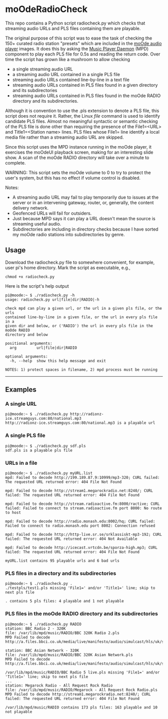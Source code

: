 # moOdeRadioCheck

This repo contains a Python script radiocheck.py which checks that streaming audio URLs and PLS files containing them are playable.

The original purpose of this script was to ease the task of checking the 150+ curated radio station "presets" which are included in the [moOde audio player](http://moodeaudio.org) images. It does this by asking the [Music Player Daemon](https://www.musicpd.org) (MPD) component to play each PLS file for 0.5s and reading the return code. Over time the script has grown like a mushroom to allow checking

* a single streaming audio URL
* a streaming audio URL contained in a single PLS file
* streaming audio URLs contained line-by-line in a text file
* streaming audio URLs contained in PLS files found in a given directory and its subdirectories
* streaming audio URLs contained in PLS files found in the moOde RADIO directory and its subdirectories.

Although it is convention to use the .pls extension to denote a PLS file, this script does not require it. Rather, the Linux _file_ command is used to identify candidate PLS files. Almost no meaningful syntactic or semantic checking of the PLS file is done other than requiring the presence of the File1=\<URL> and Title1=\<Station name> lines. PLS files whose File1= line identify a local media file rather than a streaming audio URL are skipped.

Since this script uses the MPD instance running in the moOde player, it exercises the moOdeUI playback screen, making for an interesting slide show. A scan of the moOde RADIO directory will take over a minute to complete.

WARNING: This script sets the moOde volume to 0 to try to protect the user's system, but this has no effect if volume control is disabled.

Notes:
* A streaming audio URL may fail to play temporarily due to issues at the server or in an intervening gateway, router, or, generally, the content delivery network.
* Geofenced URLs will fail for outsiders.
* Just because MPD says it can play a URL doesn't mean the source is streaming useful audio.
* Subdirectories are including in directory checks because I have sorted my moOde radio stations into subdirectories by genre.

## Usage

Download the radiocheck.py file to somewhere convenient, for example, user pi's home directory. Mark the script as executable, e.g.,

`chmod +x radiocheck.py`

Here is the script's help output
```
pi@moode:~ $ ./radiocheck.py -h
usage: radiocheck.py url|file|dir|RADIO|-h

check mpd can play a given url, or the url in a given pls file, or the urls
contained line-by-line in a given file, or the url in every pls file in a
given dir and below, or ('RADIO') the url in every pls file in the moOde RADIO
directory and below

positional arguments:
  arg         url|file|dir|RADIO

optional arguments:
  -h, --help  show this help message and exit

NOTES: 1) protect spaces in filename, 2) mpd process must be running
```
___
## Examples

### A single URL
```
pi@moode:~ $ ./radiocheck.py http://radionz-ice.streamguys.com:80/national.mp3
http://radionz-ice.streamguys.com:80/national.mp3 is a playable url
```

### A single PLS file
```
pi@moode:~ $ ./radiocheck.py sdf.pls
sdf.pls is a playable pls file
```
### URLs in a file
```
pi@moode:~ $ ./radiocheck.py myURL.list
mpd: Failed to decode http://199.189.87.9:10999/mp3-320; CURL failed: The requested URL returned error: 404 File Not Found

mpd: Failed to decode http://stream1.megarockradio.net:8240/; CURL failed: The requested URL returned error: 404 File Not Found

mpd: Failed to decode http://stream.radioactive.fm:8000/ractive; CURL failed: Failed to connect to stream.radioactive.fm port 8000: No route to host

mpd: Failed to decode http://radio.monash.edu:8002/hq; CURL failed: Failed to connect to radio.monash.edu port 8002: Connection refused

mpd: Failed to decode http://http-live.sr.se/srklassiskt-mp3-192; CURL failed: The requested URL returned error: 404 Not Available

mpd: Failed to decode http://icecast.vrtcdn.be/sporza-high.mp3; CURL failed: The requested URL returned error: 404 File Not Found

myURL.list contains 95 playable urls and 6 bad urls
```

### PLS files in a directory and its subdirectories
```
pi@moode:~ $ ./radiocheck.py .
./testpls/test1.pls missing 'File1=' and/or 'Title1=' line; skip to next pls file

. contains 5 pls files: 4 playable and 1 not playable
```

### PLS files in the moOde RADIO directory and its subdirectories
```
pi@moode:~ $ ./radiocheck.py RADIO
station: BBC Radio 2 - 320K
file: /var/lib/mpd/music/RADIO/BBC 320K Radio 2.pls
MPD Failed to decode http://a.files.bbci.co.uk/media/live/manifesto/audio/simulcast/hls/uk/sbr_high/ak/bbc_radio_two.m3u8

station: BBC Asian Network - 320K
file: /var/lib/mpd/music/RADIO/BBC 320K Asian Network.pls
MPD Failed to decode http://a.files.bbci.co.uk/media/live/manifesto/audio/simulcast/hls/uk/sbr_high/ak/bbc_asian_network.m3u8

/var/lib/mpd/music/RADIO/BBC Radio 5 live.pls missing 'File1=' and/or 'Title1=' line; skip to next pls file
...
station: Megarock Radio - All Request Rock Radio
file: /var/lib/mpd/music/RADIO/Megarock - All Request Rock Radio.pls
MPD Failed to decode http://stream1.megarockradio.net:8240/; CURL failed: The requested URL returned error: 404 File Not Found

/var/lib/mpd/music/RADIO contains 173 pls files: 163 playable and 10 not playable
```
